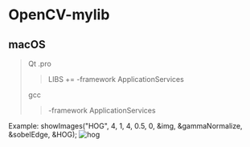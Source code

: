 # OpenCV-mylib

## macOS
>Qt .pro
>>LIBS += -framework ApplicationServices
>
>gcc
>> -framework ApplicationServices


Example:
showImages("HOG", 4, 1, 4, 0.5, 0, &img, &gammaNormalize, &sobelEdge, &HOG);
![hog](https://user-images.githubusercontent.com/29127069/37452922-07f5b7c2-2871-11e8-94e3-1402e39946f4.png?raw=true)
